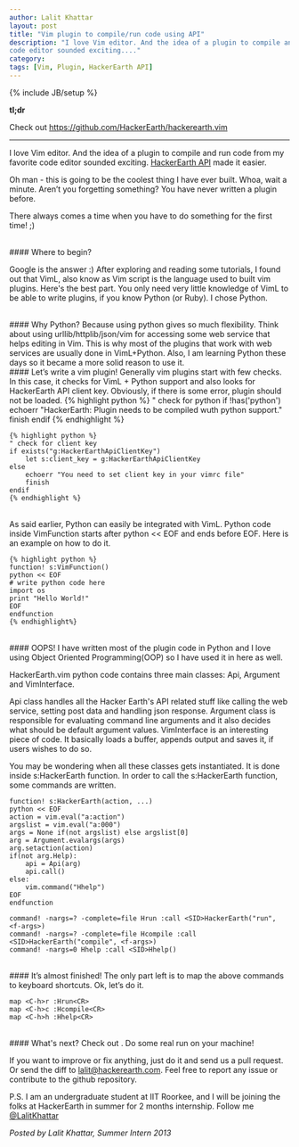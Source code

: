 ```yaml
---
author: Lalit Khattar
layout: post
title: "Vim plugin to compile/run code using API"
description: "I love Vim editor. And the idea of a plugin to compile and run code from my favorite
code editor sounded exciting...."
category: 
tags: [Vim, Plugin, HackerEarth API]
---
```

{% include JB/setup %}

**tl;dr**

Check out <https://github.com/HackerEarth/hackerearth.vim>

- - -

I love Vim editor. And the idea of a plugin to compile and run code from my favorite
code editor sounded exciting. [HackerEarth API](http://developer.hackerearth.com)
made it easier.

Oh man - this is going to be the coolest thing I have ever built. Whoa,
wait a minute. Aren’t you forgetting something? You have never written a
plugin before.

There always comes a time when you have to do something for the first time! ;)

<br>
#### Where to begin?

Google is the answer :)
After exploring and reading some tutorials, I found out that VimL, also
know as Vim script is the language used to built vim plugins. Here's the
best part. You only need very little knowledge of VimL to be able to write
plugins, if you know Python (or Ruby). I chose Python.

<br>
#### Why Python?
Because using python gives so much flexibility. Think about using
urllib/httplib/json/vim for accessing some web service that helps editing
in Vim. This is why most of the plugins that work with web services are
usually done in VimL+Python. Also, I am learning Python these days so it
became a more solid reason to use it.

<br>
#### Let’s write a vim plugin!
Generally vim plugins start with few checks. In this case, it checks for
VimL + Python support and also looks for HackerEarth API client key.
Obviously, if there is some error, plugin should not be loaded.
    {% highlight python %}
    " check for python
    if !has('python')
        echoerr "HackerEarth: Plugin needs to be compiled wuth python support."
        finish
    endif
    {% endhighlight %}

    {% highlight python %}
    " check for client key
    if exists("g:HackerEarthApiClientKey")
        let s:client_key = g:HackerEarthApiClientKey
    else
        echoerr "You need to set client key in your vimrc file"
        finish
    endif
    {% endhighlight %}

<br>
As said earlier, Python can easily be integrated with VimL. Python code inside
VimFunction starts after python << EOF and ends before EOF. Here is an example
on how to do it.
    
    {% highlight python %}
    function! s:VimFunction()
    python << EOF
    # write python code here
    import os
    print "Hello World!"
    EOF
    endfunction
    {% endhighlight%}
<br>
#### OOPS!
I have written most of the plugin code in Python and I love using Object
Oriented Programming(OOP) so I have used it in here as well.

HackerEarth.vim python code contains three main classes: Api, Argument and
VimInterface.

Api class handles all the Hacker Earth's API related stuff like calling the web
service, setting post data and handling json response. Argument class is
responsible for evaluating command line arguments and it also decides what
should be default argument values. VimInterface is an interesting piece of
code. It basically loads a buffer, appends output and saves it, if users wishes
to do so.

You may be wondering when all these classes gets instantiated. It is done
inside s:HackerEarth function.
In order to call the s:HackerEarth function, some commands are written.

    function! s:HackerEarth(action, ...)
    python << EOF
    action = vim.eval("a:action")
    argslist = vim.eval("a:000")
    args = None if(not argslist) else argslist[0]
    arg = Argument.evalargs(args)
    arg.setaction(action)
    if(not arg.Help):
        api = Api(arg)
        api.call()
    else:
        vim.command("Hhelp")
    EOF
    endfunction

    command! -nargs=? -complete=file Hrun :call <SID>HackerEarth("run", <f-args>)
    command! -nargs=? -complete=file Hcompile :call <SID>HackerEarth("compile", <f-args>)
    command! -nargs=0 Hhelp :call <SID>Hhelp()

<br>
#### It’s almost finished!
The only part left is to map the above commands to keyboard shortcuts. Ok,
let’s do it.

    map <C-h>r :Hrun<CR>
    map <C-h>c :Hcompile<CR>
    map <C-h>h :Hhelp<CR>

<br>
#### What's next?
Check out <https://github.com/HackerEarth/hackerearth.vim>. Do some real run on
your machine!

If you want to improve or fix anything, just do it and send us a pull request.
Or send the diff to lalit@hackerearth.com.
Feel free to report any issue or contribute to the github repository.

P.S. I am an undergraduate student at IIT Roorkee, and I will be joining the
folks at HackerEarth in summer for 2 months internship. Follow me
[@LalitKhattar](https://twitter.com/LalitKhattar)

*Posted by Lalit Khattar, Summer Intern 2013*
